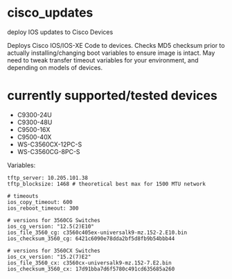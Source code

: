 # cisco_updates

deploy IOS updates to Cisco Devices

Deploys Cisco IOS/IOS-XE Code to devices. Checks MD5 checksum prior to actually installing/changing boot variables to ensure image is intact. May need to tweak transfer timeout variables for your environment, and depending on models of devices.

# currently supported/tested devices
- C9300-24U
- C9300-48U
- C9500-16X
- C9500-40X
- WS-C3560CX-12PC-S
- WS-C3560CG-8PC-S

Variables:
```
tftp_server: 10.205.101.38
tftp_blocksize: 1468 # theoretical best max for 1500 MTU network

# timeouts
ios_copy_timeout: 600
ios_reboot_timeout: 300

# versions for 3560CG Switches
ios_cg_version: "12.5(2)E10"
ios_file_3560_cg: c3560c405ex-universalk9-mz.152-2.E10.bin
ios_checksum_3560_cg: 6421c6090e78dda2bf5d8fb9b54bbb44

# versions for 3560CX Switches
ios_cx_version: "15.2(7)E2"
ios_file_3560_cx: c3560cx-universalk9-mz.152-7.E2.bin
ios_checksum_3560_cx: 17d91bba7d6f5780c491cd635685a260
```